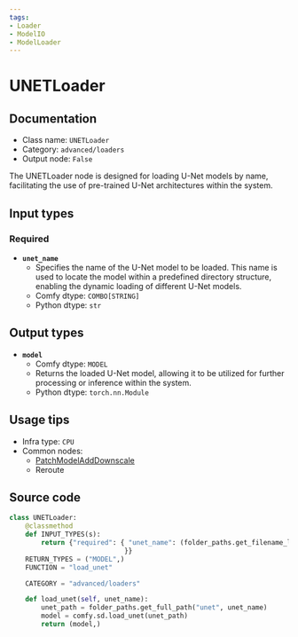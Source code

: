 ```yaml
---
tags:
- Loader
- ModelIO
- ModelLoader
---
```


# UNETLoader
## Documentation
- Class name: `UNETLoader`
- Category: `advanced/loaders`
- Output node: `False`

The UNETLoader node is designed for loading U-Net models by name, facilitating the use of pre-trained U-Net architectures within the system.
## Input types
### Required
- **`unet_name`**
    - Specifies the name of the U-Net model to be loaded. This name is used to locate the model within a predefined directory structure, enabling the dynamic loading of different U-Net models.
    - Comfy dtype: `COMBO[STRING]`
    - Python dtype: `str`
## Output types
- **`model`**
    - Comfy dtype: `MODEL`
    - Returns the loaded U-Net model, allowing it to be utilized for further processing or inference within the system.
    - Python dtype: `torch.nn.Module`
## Usage tips
- Infra type: `CPU`
- Common nodes:
    - [PatchModelAddDownscale](../../Comfy/Nodes/PatchModelAddDownscale.md)
    - Reroute



## Source code
```python
class UNETLoader:
    @classmethod
    def INPUT_TYPES(s):
        return {"required": { "unet_name": (folder_paths.get_filename_list("unet"), ),
                             }}
    RETURN_TYPES = ("MODEL",)
    FUNCTION = "load_unet"

    CATEGORY = "advanced/loaders"

    def load_unet(self, unet_name):
        unet_path = folder_paths.get_full_path("unet", unet_name)
        model = comfy.sd.load_unet(unet_path)
        return (model,)

```

